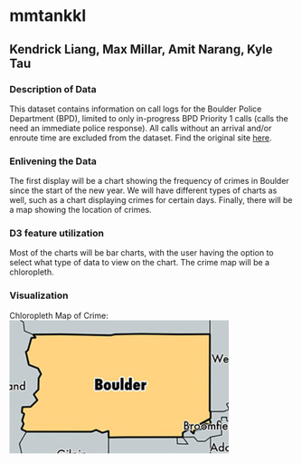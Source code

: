 # mmtankkl

## Kendrick Liang, Max Millar, Amit Narang, Kyle Tau

### Description of Data
This dataset contains information on call logs for the Boulder Police Department (BPD), limited to only in-progress BPD Priority 1 calls (calls the need an immediate police response). All calls without an arrival and/or enroute time are excluded from the dataset.
Find the original site [here](https://bouldercolorado.gov/open-data/police-call-logs/?fbclid=IwAR0qYdtuUYRmVWEbGcCuOfpPVmA9RiyVWCm5WLbDVmLEha84Va-RGOXoJZg).

### Enlivening the Data
The first display will be a chart showing the frequency of crimes in Boulder since the start of the new year. We will have different types of charts as well, such as a chart displaying crimes for certain days. Finally, there will be a map showing the location of crimes.

### D3 feature utilization
Most of the charts will be bar charts, with the user having the option to select what type of data to view on the chart.
The crime map will be a chloropleth.

### Visualization
Chloropleth Map of Crime:
![Chloropleth Map of Crime](https://github.com/kyletau67/mmtankkl/blob/master/doc/boulder.PNG)
